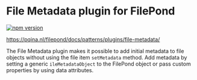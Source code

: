 # File Metadata plugin for FilePond

[![npm version](https://badge.fury.io/js/filepond-plugin-file-metadata.svg)](https://badge.fury.io/js/filepond-plugin-file-metadata)

https://pqina.nl/filepond/docs/patterns/plugins/file-metadata/

The File Metadata plugin makes it possible to add initial metadata to file objects without using the file item `setMetadata` method.
Add metadata by setting a generic `ileMetadataObject` to the FilePond object or pass custom properties by using data attributes.
